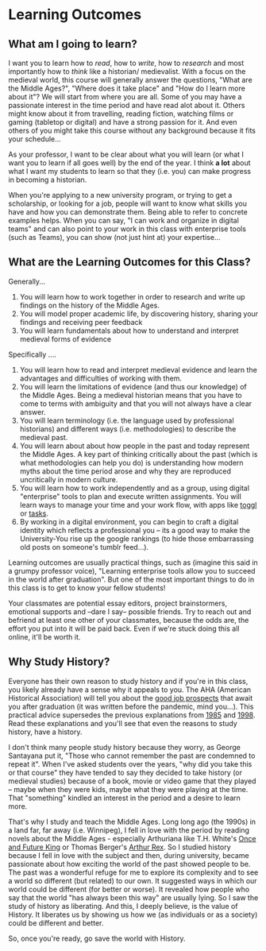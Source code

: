 # Learning Outcomes

## What am I going to learn? <a id="what-am-i-going-to-learn"></a>

I want you to learn how to _read_, how to _write_, how to _research_ and most importantly how to _think_ like a historian/ medievalist. With a focus on the medieval world, this course will generally answer the questions, "What are the Middle Ages?", "Where does it take place" and "How do I learn more about it"? We will start from where you are all. Some of you may have a passionate interest in the time period and have read alot about it. Others might know about it from travelling, reading fiction, watching films or gaming \(tabletop or digital\) and have a strong passion for it. And even others of you might take this course without any background because it fits your schedule...

As your professor, I want to be clear about what you will learn \(or what I want you to learn if all goes well\) by the end of the year. I think **a lot** about what I want my students to learn so that they \(i.e. you\) can make progress in becoming a historian.

 When you're applying to a new university program, or trying to get a scholarship, or looking for a job, people will want to know what skills you have and how you can demonstrate them. Being able to refer to concrete examples helps. When you can say, "I can work and organize in digital teams" and can also point to your work in this class with enterprise tools \(such as Teams\), you can show \(not just hint at\) your expertise...

## What are the Learning Outcomes for this Class? <a id="what-are-the-learning-outcomes-for-this-class"></a>

Generally...

1. You will learn how to work together in order to research and write up findings on the history of the Middle Ages.
2. You will model proper academic life, by discovering history, sharing your findings and receiving peer feedback
3. You will learn fundamentals about how to understand and interpret medieval forms of evidence

Specifically ....

1. You will learn how to read and interpret medieval evidence and learn the advantages and difficulties of working with them.
2. You will learn the limitations of evidence \(and thus our knowledge\) of the Middle Ages. Being a medieval historian means that you have to come to terms with ambiguity and that you will not always have a clear answer.
3. You will learn terminology \(i.e. the language used by professional historians\) and different ways \(i.e. methodologies\) to describe the medieval past.
4. You will learn about about how people in the past and today represent the Middle Ages. A key part of thinking critically about the past \(which is what methodologies can help you do\) is understanding how modern myths about the time period arose and why they are reproduced uncritically in modern culture.
5. You will learn how to work independently and as a group, using digital "enterprise" tools to plan and execute written assignments. You will learn ways to manage your time and your work flow, with apps like [toggl](https://www.toggl.com/features/) or [tasks](https://tasks.office.com/).
6. By working in a digital environment, you can begin to craft a digital identity which reflects a professional you – its a good way to make the University-You rise up the google rankings \(to hide those embarrassing old posts on someone's tumblr feed...\).

Learning outcomes are usually practical things, such as \(imagine this said in a grumpy professor voice\), "Learning enterprise tools allow you to succeed in the world after graduation". But one of the most important things to do in this class is to get to know your fellow students!

Your classmates are potential essay editors, project brainstormers, emotional supports and –dare I say– possible friends. Try to reach out and befriend at least one other of your classmates, because the odds are, the effort you put into it will be paid back. Even if we're stuck doing this all online, it'll be worth it.

## Why Study History? <a id="why-study-history"></a>

Everyone has their own reason to study history and if you're in this class, you likely already have a sense why it appeals to you. The AHA \(American Historical Association\) will tell you about the [good job prospects](https://www.historians.org/teaching-and-learning/why-study-history) that await you after graduation \(it was written before the pandemic, mind you...\). This practical advice supersedes the previous explanations from [1985](https://www.google.com/url?sa=t&rct=j&q=&esrc=s&source=web&cd=3&cad=rja&uact=8&ved=2ahUKEwiryJ3A7prpAhVVWs0KHQluD8YQFjACegQIBxAB&url=https%3A%2F%2Fwww.historians.org%2Fabout-aha-and-membership%2Faha-history-and-archives%2Fhistorical-archives%2Fwhy-study-history-%281985%29&usg=AOvVaw2-VZd6ZGOA2J8iw8h3uICq) and [1998](https://www.google.com/url?sa=t&rct=j&q=&esrc=s&source=web&cd=1&cad=rja&uact=8&ved=2ahUKEwiryJ3A7prpAhVVWs0KHQluD8YQFjAAegQIAhAB&url=https%3A%2F%2Fwww.historians.org%2Fabout-aha-and-membership%2Faha-history-and-archives%2Fhistorical-archives%2Fwhy-study-history-%281998%29&usg=AOvVaw2a1fbe9dPsfjfoamiLPBbq). Read these explanations and you'll see that even the reasons to study history, have a history.

I don't think many people study history because they worry, as George Santayana put it, "Those who cannot remember the past are condemned to repeat it". When I've asked students over the years, "why did you take this or that course" they have tended to say they decided to take history \(or medieval studies\) because of a book, movie or video game that they played – maybe when they were kids, maybe what they were playing at the time. That "something" kindled an interest in the period and a desire to learn more.

That's why I study and teach the Middle Ages. Long long ago \(the 1990s\) in a land far, far away \(i.e. Winnipeg\), I fell in love with the period by reading novels about the Middle Ages - especially Arthuriana like T.H. White's [Once and Future King](https://ocul-crl.primo.exlibrisgroup.com/permalink/01OCUL_CRL/1gorbd6/alma991007825869705153) or Thomas Berger's [Arthur Rex](https://ocul-crl.primo.exlibrisgroup.com/permalink/01OCUL_CRL/1gorbd6/alma991008085209705153). So I studied history because I fell in love with the subject and then, during university, became passionate about how exciting the world of the past showed people to be. The past was a wonderful refuge for me to explore its complexity and to see a world so different \(but related\) to our own. It suggested ways in which our world could be different \(for better or worse\). It revealed how people who say that the world "has always been this way" are usually lying. So I saw the study of history as liberating. And this, I deeply believe, is the value of History. It liberates us by showing us how we \(as individuals or as a society\) could be different and better.

So, once you're ready, go save the world with History.

